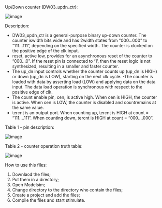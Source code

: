 Up/Down counter (DW03_updn_ctr):

![image](https://user-images.githubusercontent.com/115155585/197960770-8627e1b6-7bf6-42ba-9ffa-1e9a83050c93.png)


Description:

- DW03_updn_ctr is a general-purpose binary up-down counter. The counter iswidth bits wide and has 2width states from “000...000” to “111...111”, depending on the specified width. The counter is clocked on the positive edge of the clk input.
- reset, active low, provides for an asynchronous reset of the counter to “000...0”. If the reset pin is connected to ‘1’, then the reset logic is not synthesized, resulting in a smaller and faster counter.
- The up_dn input controls whether the counter counts up (up_dn is HIGH) or down (up_dn is LOW), starting on the next clk cycle.
-The counter is loaded with data by asserting load (LOW) and applying data on the data input. The data load operation is synchronous with respect to the positive edge of clk.
- The count enable pin, cen, is active high. When cen is HIGH, the counter is active. When cen is LOW, the counter is disabled and countremains at the same value.
- tercnt is an output port. When counting up, tercnt is HIGH at count = “111....111”. When counting down, tercnt is HIGH at count = “000....000”.

Table 1 - pin description:

![image](https://user-images.githubusercontent.com/115155585/197960342-8d0f2d0a-7c66-4d58-86cd-e6537d9fa4aa.png)


Table 2 - counter operation truth table:

![image](https://user-images.githubusercontent.com/115155585/197960432-77c0b99a-0b22-476e-ab75-58fcfcdd8b79.png)


How to use this files:

1. Downlaod the files;
2. Put them in a directory;
3. Open Modelsim;
4. Change directory to the directory who contain the files;
5. Create a project and add the files;
6. Compile the files and start stimulate.
